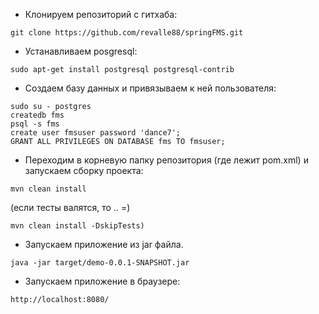 - Клонируем репозиторий с гитхаба:
```
git clone https://github.com/revalle88/springFMS.git
```

- Устанавливаем posgresql:
```
sudo apt-get install postgresql postgresql-contrib
```

- Создаем базу данных и привязываем к ней пользователя:
```
sudo su - postgres
createdb fms
psql -s fms
create user fmsuser password 'dance7';
GRANT ALL PRIVILEGES ON DATABASE fms TO fmsuser;
```

- Переходим в корневую папку репозитория (где лежит pom.xml) и запускаем сборку проекта:
```
mvn clean install
```
(если тесты валятся, то .. =)
```
mvn clean install -DskipTests)
```
- Запускаем приложение из jar файла.
```
java -jar target/demo-0.0.1-SNAPSHOT.jar
```

- Запускаем приложение в браузере:
```
http://localhost:8080/
```